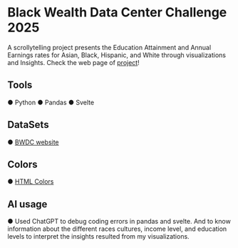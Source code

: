 # Black Wealth Data Center Challenge 2025

A scrollytelling project presents the Education Attainment and Annual Earnings rates for Asian, Black, Hispanic, and White through visualizations and Insights.
Check the web page of [project](https://mennahassan8.github.io/BWDC/)!
## Tools
● Python
● Pandas
● Svelte

## DataSets
● [BWDC website](https://blackwealthdata.org/)

## Colors
● [HTML Colors](https://htmlcolorcodes.com/)

## AI usage
● Used ChatGPT to debug coding errors in pandas and svelte. And to know information about the different races cultures, income level, and education levels to interpret the insights resulted from my visualizations.

